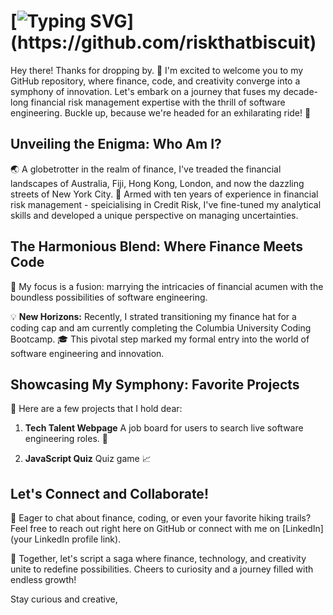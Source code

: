 # [![Typing SVG](https://readme-typing-svg.demolab.com/?lines=Risk+that+Biscuit!)](https://github.com/riskthatbiscuit)

Hey there! Thanks for dropping by. 🌟 I'm excited to welcome you to my GitHub repository, where finance, code, and creativity converge into a symphony of innovation. Let's embark on a journey that fuses my decade-long financial risk management expertise with the thrill of software engineering. Buckle up, because we're headed for an exhilarating ride! 🚀

## Unveiling the Enigma: Who Am I?

🌏 A globetrotter in the realm of finance, I've treaded the financial landscapes of Australia, Fiji, Hong Kong, London, and now the dazzling streets of New York City. 🌆 Armed with ten years of experience in financial risk management - speicialising in Credit Risk, I've fine-tuned my analytical skills and developed a unique perspective on managing uncertainties.

## The Harmonious Blend: Where Finance Meets Code

💼 My focus is a fusion: marrying the intricacies of financial acumen with the boundless possibilities of software engineering.

💡 **New Horizons:** Recently, I strated transitioning my finance hat for a coding cap and am currently completing the Columbia University Coding Bootcamp. 🎓 This pivotal step marked my formal entry into the world of software engineering and innovation.

## Showcasing My Symphony: Favorite Projects

🌟 Here are a few projects that I hold dear:

1.  **Tech Talent Webpage** A job board for users to search live software engineering roles. 🤖

2.  **JavaScript Quiz** Quiz game 📈

## Let's Connect and Collaborate!

💬 Eager to chat about finance, coding, or even your favorite hiking trails? Feel free to reach out right here on GitHub or connect with me on [LinkedIn](your LinkedIn profile link).

🚀 Together, let's script a saga where finance, technology, and creativity unite to redefine possibilities. Cheers to curiosity and a journey filled with endless growth!

Stay curious and creative,
